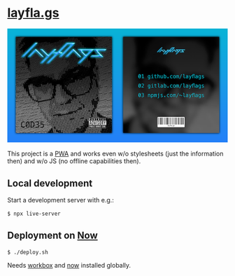 # [layfla.gs](https://www.layfla.gs)

![screenshot](screenshot.png "Screenshot of www.layfla.gs")

This project is a [PWA](https://developers.google.com/web/progressive-web-apps/) and works even w/o stylesheets (just the information then) and w/o JS (no offline capabilities then).

## Local development

Start a development server with e.g.:
```
$ npx live-server
```

## Deployment on [Now](https://zeit.co/now)

```
$ ./deploy.sh
```
Needs [workbox](https://www.npmjs.com/package/workbox-cli) and [now](https://www.npmjs.com/package/now) installed globally.
